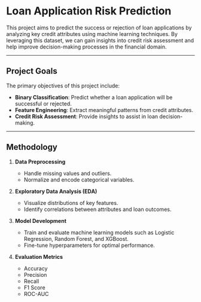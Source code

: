 # Loan Application Risk Prediction

This project aims to predict the success or rejection of loan applications by analyzing key credit attributes using machine learning techniques. By leveraging this dataset, we can gain insights into credit risk assessment and help improve decision-making processes in the financial domain.

---

## Project Goals

The primary objectives of this project include:

- **Binary Classification**: Predict whether a loan application will be successful or rejected.  
- **Feature Engineering**: Extract meaningful patterns from credit attributes.  
- **Credit Risk Assessment**: Provide insights to assist in loan decision-making.  

---

## Methodology

1. **Data Preprocessing**  
   - Handle missing values and outliers.  
   - Normalize and encode categorical variables.  

2. **Exploratory Data Analysis (EDA)**  
   - Visualize distributions of key features.  
   - Identify correlations between attributes and loan outcomes.  

3. **Model Development**  
   - Train and evaluate machine learning models such as Logistic Regression, Random Forest, and XGBoost.  
   - Fine-tune hyperparameters for optimal performance.  

4. **Evaluation Metrics**  
   - Accuracy  
   - Precision  
   - Recall  
   - F1 Score  
   - ROC-AUC  


